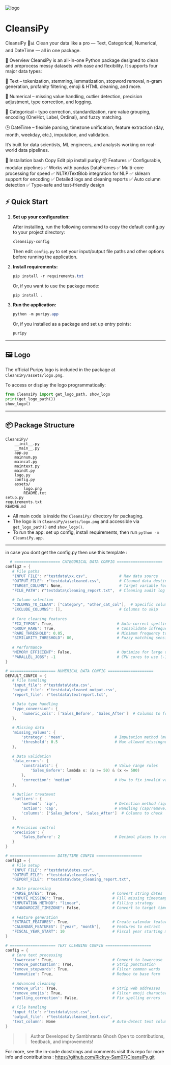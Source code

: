 

![logo](https://github.com/user-attachments/assets/9851a803-cc05-43b6-918e-e8a407d3296d)

# CleansiPy
CleansiPy 🧼📊
Clean your data like a pro — Text, Categorical, Numerical, and DateTime — all in one package.


🚀 Overview
CleansiPy is an all-in-one Python package designed to clean and preprocess messy datasets with ease and flexibility. It supports four major data types:

📝 Text – tokenization, stemming, lemmatization, stopword removal, n-gram generation, profanity filtering, emoji & HTML cleaning, and more.

🧮 Numerical – missing value handling, outlier detection, precision adjustment, type correction, and logging.

🧾 Categorical – typo correction, standardization, rare value grouping, encoding (OneHot, Label, Ordinal), and fuzzy matching.

🕒 DateTime – flexible parsing, timezone unification, feature extraction (day, month, weekday, etc.), imputation, and validation.

It’s built for data scientists, ML engineers, and analysts working on real-world data pipelines.

🔧 Installation
bash
Copy
Edit
pip install puripy
📦 Features
✅ Configurable, modular pipelines
✅ Works with pandas DataFrames
✅ Multi-core processing for speed
✅ NLTK/TextBlob integration for NLP
✅ sklearn support for encoding
✅ Detailed logs and cleaning reports
✅ Auto column detection
✅ Type-safe and test-friendly design

## ⚡ Quick Start

1. **Set up your configuration:**
   
   After installing, run the following command to copy the default config.py to your project directory:
   ```powershell
   cleansipy-config
   ```
   Then edit `config.py` to set your input/output file paths and other options before running the application.

2. **Install requirements:**
   
   ```powershell
   pip install -r requirements.txt
   ```
   Or, if you want to use the package mode:
   ```powershell
   pip install .
   ```

3. **Run the application:**
   
   ```powershell
   python -m puripy.app
   ```
   Or, if you installed as a package and set up entry points:
   ```powershell
   puripy
   ```

---

## 🖼️ Logo

The official Puripy logo is included in the package at `CleansiPy/assets/logo.png`.

To access or display the logo programmatically:

```python
from CleansiPy import get_logo_path, show_logo
print(get_logo_path())
show_logo()
```

---

## 📦 Package Structure

```
CleansiPy/
    __init__.py
    __main__.py
    app.py
    mainnum.py
    maincat.py
    maintext.py
    maindt.py
    logo.py
    config.py
    assets/
        logo.png
        README.txt
setup.py
requirements.txt
README.md
```

- All main code is inside the `CleansiPy/` directory for packaging.
- The logo is in `CleansiPy/assets/logo.png` and accessible via `get_logo_path()` and `show_logo()`.
- To run the app: set up config, install requirements, then run `python -m CleansiPy.app`.

---

in case you dont get the config.py then use this template : 

 ```powershell
   # ==================== CATEGORICAL DATA CONFIG ====================
config2 = {
    # File paths
    "INPUT_FILE": r"testdata\xx.csv",              # Raw data source
    "OUTPUT_FILE": r"testdata\cleaned.csv",        # Cleaned data destination
    "TARGET_COLUMN": None,                         # Target variable for ML tasks
    "FILE_PATH": r"testdata\cleaning_report.txt",  # Cleaning audit log
    
    # Column selection
    "COLUMNS_TO_CLEAN": ["category", "other_cat_col"],  # Specific columns to process
    "EXCLUDE_COLUMNS": [],                         # Columns to skip
    
    # Core cleaning features
    "FIX_TYPOS": True,                            # Auto-correct spelling variations
    "GROUP_RARE": True,                           # Consolidate infrequent categories
    "RARE_THRESHOLD": 0.05,                       # Minimum frequency to keep as separate category
    "SIMILARITY_THRESHOLD": 80,                   # Fuzzy matching sensitivity (0-100)
    
    # Performance
    "MEMORY_EFFICIENT": False,                    # Optimize for large datasets
    "PARALLEL_JOBS": -1                           # CPU cores to use (-1 = all)
}

# ==================== NUMERICAL DATA CONFIG ====================
DEFAULT_CONFIG = {
    # File handling
    'input_file': r'testdata\data.csv',
    'output_file': r'testdata\cleaned_output.csv',
    'report_file': r'testdata\textreport.txt',

    # Data type handling
    'type_conversion': {
        'numeric_cols': ['Sales_Before', 'Sales_After']  # Columns to force-convert to numeric
    },
    
    # Missing data
    'missing_values': {
        'strategy': 'mean',                      # Imputation method (mean/median/mode)
        'threshold': 0.5                         # Max allowed missingness per column
    },
    
    # Data validation
    'data_errors': {
        'constraints': {                         # Value range rules
            'Sales_Before': lambda x: (x >= 50) & (x <= 500)
        },
        'correction': 'median'                   # How to fix invalid values
    },
    
    # Outlier treatment
    'outliers': {
        'method': 'iqr',                         # Detection method (iqr/zscore)
        'action': 'cap',                         # Handling (cap/remove)
        'columns': ['Sales_Before', 'Sales_After']  # Columns to check
    },
    
    # Precision control
    'precision': {
        'Sales_Before': 2                        # Decimal places to round
    }
}

# ==================== DATE/TIME CONFIG ====================
config3 = {
    # File setup
    "INPUT_FILE": r"testdata\dates.csv",
    "OUTPUT_FILE": r"testdata\cleaned.csv",
    "REPORT_FILE": r"testdata\date_cleaning_report.txt",

    # Date processing
    "PARSE_DATES": True,                        # Convert string dates
    "IMPUTE_MISSING": True,                     # Fill missing timestamps
    "IMPUTATION_METHOD": "linear",              # Filling strategy
    "STANDARDIZE_TIMEZONE": False,              # Convert to target timezone
    
    # Feature generation
    "EXTRACT_FEATURES": True,                   # Create calendar features
    "CALENDAR_FEATURES": ["year", "month"],     # Features to extract
    "FISCAL_YEAR_START": 10                     # Fiscal year starting month
}

# ==================== TEXT CLEANING CONFIG ====================
config = {
    # Core text processing
    'lowercase': True,                          # Convert to lowercase
    'remove_punctuation': True,                 # Strip punctuation
    'remove_stopwords': True,                   # Filter common words
    'lemmatize': True,                          # Reduce to base form
    
    # Advanced cleaning
    'remove_urls': True,                        # Strip web addresses
    'remove_emojis': True,                      # Filter emoji characters
    'spelling_correction': False,               # Fix spelling errors
    
    # File handling
    'input_file': r"testdata\test.csv",
    'output_file': r"testdata\cleaned_text.csv",
    'text_column': None                         # Auto-detect text column
}
   ```

>> Author
Developed by Sambhranta Ghosh
Open to contributions, feedback, and improvements!  

For more, see the in-code docstrings and comments
visit this repo for more info and contributions : https://github.com/Rickyy-Sam07/CleansiPy.git
